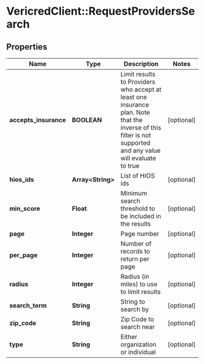 # VericredClient::RequestProvidersSearch

## Properties
Name | Type | Description | Notes
------------ | ------------- | ------------- | -------------
**accepts_insurance** | **BOOLEAN** | Limit results to Providers who accept at least one insurance         plan.  Note that the inverse of this filter is not supported and         any value will evaluate to true | [optional] 
**hios_ids** | **Array&lt;String&gt;** | List of HIOS ids | [optional] 
**min_score** | **Float** | Minimum search threshold to be included in the results | [optional] 
**page** | **Integer** | Page number | [optional] 
**per_page** | **Integer** | Number of records to return per page | [optional] 
**radius** | **Integer** | Radius (in miles) to use to limit results | [optional] 
**search_term** | **String** | String to search by | [optional] 
**zip_code** | **String** | Zip Code to search near | [optional] 
**type** | **String** | Either organization or individual | [optional] 


